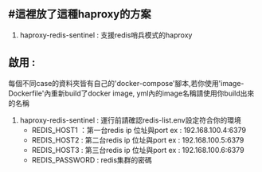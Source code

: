 #這裡放了這種haproxy的方案
------
1. haproxy-redis-sentinel : 支援redis哨兵模式的haproxy

啟用 :
------
每個不同case的資料夾皆有自己的'docker-compose'腳本,若你使用'image-Dockerfile'內重新build了docker image, yml內的image名稱請使用你build出來的名稱
1. haproxy-redis-sentinel : 運行前請確認redis-list.env設定符合你的環境
    * REDIS_HOST1 ：第一台redis ip 位址與port ex : 192.168.100.4:6379
    * REDIS_HOST2 : 第二台redis ip 位址與port ex : 192.168.100.5:6379
    * REDIS_HOST3 : 第三台redis ip 位址與port ex : 192.168.100.6:6379
    * REDIS_PASSWORD : redis集群的密碼
